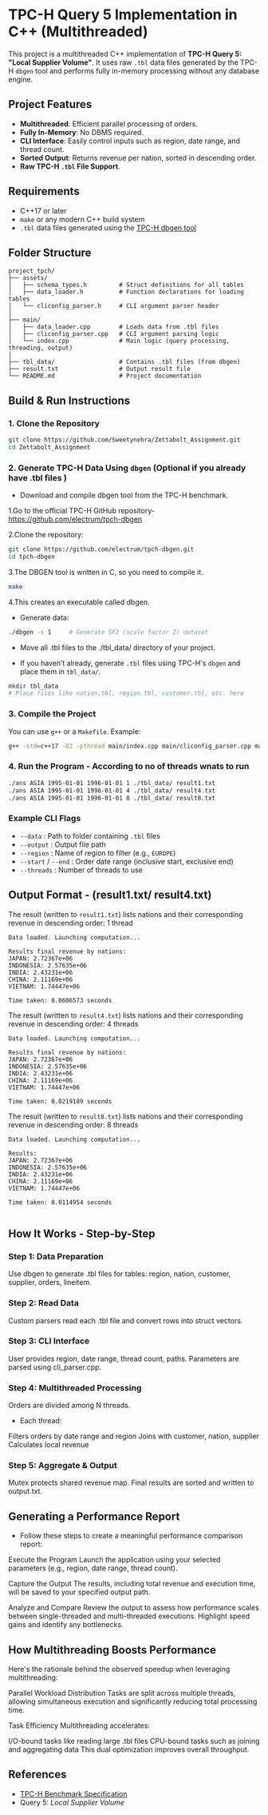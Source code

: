 # TPC-H Query 5 Implementation in C++ (Multithreaded)

This project is a multithreaded C++ implementation of **TPC-H Query 5: "Local Supplier Volume"**. It uses raw `.tbl` data files generated by the TPC-H `dbgen` tool and performs fully in-memory processing without any database engine.



##  Project Features

*  **Multithreaded**: Efficient parallel processing of orders.
*  **Fully In-Memory**: No DBMS required.
*  **CLI Interface**: Easily control inputs such as region, date range, and thread count.
*  **Sorted Output**: Returns revenue per nation, sorted in descending order.
*  **Raw TPC-H `.tbl` File Support**.

##  Requirements

* C++17 or later
* `make` or any modern C++ build system
* `.tbl` data files generated using the [TPC-H dbgen tool](https://www.tpc.org/tpc_documents_current_versions/pdf/tpc-h_v3.0.1.pdf)


  
## Folder Structure

```
project_tpch/
├── assets/
│   ├── schema_types.h         # Struct definitions for all tables
│   ├── data_loader.h          # Function declarations for loading tables
│   └── cliconfig_parser.h     # CLI argument parser header
│
├── main/
│   ├── data_loader.cpp        # Loads data from .tbl files
│   ├── cliconfig_parser.cpp   # CLI argument parsing logic
│   └── index.cpp              # Main logic (query processing, threading, output)
│
├── tbl_data/                  # Contains .tbl files (from dbgen)
├── result.txt                 # Output result file
└── README.md                  # Project documentation
```




##  Build & Run Instructions

### 1. Clone the Repository

```bash
git clone https://github.com/Sweetynehra/Zettabolt_Assignment.git
cd Zettabolt_Assignment
```

### 2. Generate TPC-H Data Using `dbgen` (Optional if you already have .tbl files )
* Download and compile dbgen tool from the TPC-H benchmark.

1.Go to the official TPC-H GitHub repository- https://github.com/electrum/tpch-dbgen

2.Clone the repository:

```bash
git clone https://github.com/electrum/tpch-dbgen.git
cd tpch-dbgen
```

3.The DBGEN tool is written in C, so you need to compile it.
```bash
make
```
4.This creates an executable called dbgen.

* Generate data:
```bash
./dbgen -s 1     # Generate SF2 (scale factor 2) dataset
```

* Move all .tbl files to the ./tbl_data/ directory of your project.


* If you haven’t already, generate `.tbl` files using TPC-H's `dbgen` and place them in `tbl_data/`.

```bash
mkdir tbl_data
# Place files like nation.tbl, region.tbl, customer.tbl, etc. here
```

### 3. Compile the Project

You can use `g++` or a `Makefile`. Example:

```bash
g++ -std=c++17 -O2 -pthread main/index.cpp main/cliconfig_parser.cpp main/data_loader.cpp -o ans
```

### 4. Run the Program - According to no of threads wnats to run

```bash
./ans ASIA 1995-01-01 1996-01-01 1 ./tbl_data/ result1.txt
./ans ASIA 1995-01-01 1996-01-01 4 ./tbl_data/ result4.txt
./ans ASIA 1995-01-01 1996-01-01 8 ./tbl_data/ result8.txt
```

### Example CLI Flags

* `--data` : Path to folder containing `.tbl` files
* `--output` : Output file path
* `--region` : Name of region to filter (e.g., `EUROPE`)
* `--start` / `--end` : Order date range (inclusive start, exclusive end)
* `--threads` : Number of threads to use



##  Output Format - (result1.txt/ result4.txt)

The result (written to `result1.txt`) lists nations and their corresponding revenue in descending order: 1 thread

```
Data loaded. Launching computation...

Results final revenue by nations:
JAPAN: 2.72367e+06
INDONESIA: 2.57635e+06
INDIA: 2.43231e+06
CHINA: 2.11169e+06
VIETNAM: 1.74447e+06

Time taken: 0.0606573 seconds

```

The result (written to `result4.txt`) lists nations and their corresponding revenue in descending order: 4 threads

```
Data loaded. Launching computation...

Results final revenue by nations:
JAPAN: 2.72367e+06
INDONESIA: 2.57635e+06
INDIA: 2.43231e+06
CHINA: 2.11169e+06
VIETNAM: 1.74447e+06

Time taken: 0.0219189 seconds

```

The result (written to `result8.txt`) lists nations and their corresponding revenue in descending order:  8 threads

```
Data loaded. Launching computation...

Results:
JAPAN: 2.72367e+06
INDONESIA: 2.57635e+06
INDIA: 2.43231e+06
CHINA: 2.11169e+06
VIETNAM: 1.74447e+06

Time taken: 0.0114954 seconds


```


##  How It Works - Step-by-Step

### Step 1: Data Preparation
Use dbgen to generate .tbl files for tables: region, nation, customer, supplier, orders, lineitem.
### Step 2: Read Data
Custom parsers read each .tbl file and convert rows into struct vectors.
### Step 3: CLI Interface
User provides region, date range, thread count, paths.
Parameters are parsed using cli_parser.cpp.
### Step 4: Multithreaded Processing
Orders are divided among N threads.

* Each thread:

Filters orders by date range and region
Joins with customer, nation, supplier
Calculates local revenue

### Step 5: Aggregate & Output
Mutex protects shared revenue map.
Final results are sorted and written to output.txt.


##  Generating a Performance Report
* Follow these steps to create a meaningful performance comparison report:

Execute the Program Launch the application using your selected parameters (e.g., region, date range, thread count).

Capture the Output The results, including total revenue and execution time, will be saved to your specified output path.

Analyze and Compare Review the output to assess how performance scales between single-threaded and multi-threaded executions. Highlight speed gains and identify any bottlenecks.

## How Multithreading Boosts Performance
Here's the rationale behind the observed speedup when leveraging multithreading:

Parallel Workload Distribution Tasks are split across multiple threads, allowing simultaneous execution and significantly reducing total processing time.

Task Efficiency Multithreading accelerates:

I/O-bound tasks like reading large .tbl files
CPU-bound tasks such as joining and aggregating data This dual optimization improves overall throughput.


##  References

* [TPC-H Benchmark Specification](https://www.tpc.org/tpc_documents_current_versions/pdf/tpc-h_v3.0.1.pdf)
* Query 5: *Local Supplier Volume*





